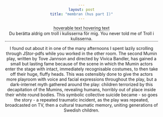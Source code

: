 ```yaml
---
layout: post
title: "membran (hus part I)"
---
```

<html>
<style>
.tooltip {
  position: relative;
  display: inline-block;
  border-bottom: 1px dotted black;
}

.tooltip .tooltiptext {
  visibility: hidden;
  width: 120px;
  background-color: black;
  color: #fff;
  text-align: center;
  border-radius: 6px;
  padding: 5px 0;

  /* Position the tooltip */
  position: absolute;
  z-index: 1;
}

.tooltip:hover .tooltiptext {
  visibility: visible;
}
</style>

<body style="text-align:center;">

  <div class="tooltip">hoverable text
  <span class="tooltiptext">hovering text</span>
</div>

<div class="tooltip">Du berätta aldrig om troll i kulisserna för mig. 
  <span class="tooltiptext">You never told me of Troll i kulisserna.</span> </div>
  <p>I found out about it in one of the many afternoons I spent lazily scrolling through JStor-pdfs while you worked in the other room. The second Mumin play, written by Tove Jannson and directed by Vivica Bandler, has gained a small but lasting fame because of the scene in which the Mumin actors enter the stage with intact, immediately recognisable costumes, to then take off their huge, fluffy heads. This was ostensibly done to give the actors more playroom with voice and facial expressions throughout the play, but a dark-internet myth gathered around the play: children terrorized by this decapitation of the Mumins, revealing humans, horribly out of place inside their white round bodies. This symbolic collective suicide became - so goes the story - a repeated traumatic incident, as the play was repeated, broadcasted on TV, then a cultural traumatic memory, uniting generations of Swedish children. </p>

</body>
